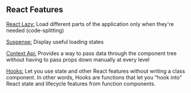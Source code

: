 ## React Features

[React Lazy:](reactjs.org/docs/code-splitting.html#reactlazy) Load different parts of the application only when they're needed (code-splitting)

[Suspense:](https://reactjs.org/docs/code-splitting.html#route-based-code-splitting) Display useful loading states

[Context Api:](https://reactjs.org/docs/context.html) Provides a way to pass data through the component tree without having to pass props down manually at every level

[Hooks:](https://reactjs.org/docs/hooks-intro.html) Let you use state and other React features without writing a class component. In other words, Hooks are functions that let you “hook into” React state and lifecycle features from function components.
